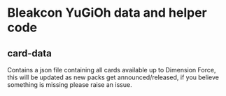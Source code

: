 # Bleakcon YuGiOh data and helper code

## card-data

Contains a json file containing all cards available up to Dimension Force, this will be updated as new packs get announced/released, if you believe something is missing please raise an issue.


